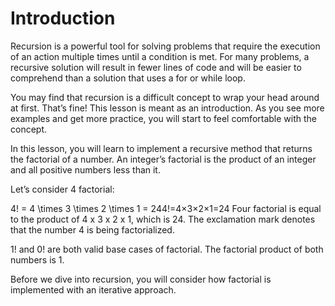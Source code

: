# Introduction

Recursion is a powerful tool for solving problems that require the execution of an action multiple times until a condition is met. For many problems, a recursive solution will result in fewer lines of code and will be easier to comprehend than a solution that uses a for or while loop.

You may find that recursion is a difficult concept to wrap your head around at first. That’s fine! This lesson is meant as an introduction. As you see more examples and get more practice, you will start to feel comfortable with the concept.

In this lesson, you will learn to implement a recursive method that returns the factorial of a number. An integer’s factorial is the product of an integer and all positive numbers less than it.

Let’s consider 4 factorial:

4! = 4 \times 3 \times 2 \times 1 = 244!=4×3×2×1=24
Four factorial is equal to the product of 4 x 3 x 2 x 1, which is 24. The exclamation mark denotes that the number 4 is being factorialized.

1! and 0! are both valid base cases of factorial. The factorial product of both numbers is 1.

Before we dive into recursion, you will consider how factorial is implemented with an iterative approach.
